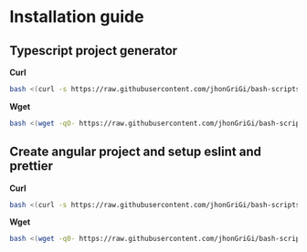 # Installation guide

## Typescript project generator

**Curl**

```bash
bash <(curl -s https://raw.githubusercontent.com/jhonGriGi/bash-scripts/refs/heads/main/typescript-project-generator.bash)
```

**Wget**

```bash
bash <(wget -qO- https://raw.githubusercontent.com/jhonGriGi/bash-scripts/refs/heads/main/typescript-project-generator.bash)
```

## Create angular project and setup eslint and prettier

**Curl**

```bash
bash <(curl -s https://raw.githubusercontent.com/jhonGriGi/bash-scripts/refs/heads/main/create-angular-project.bash) nombre-proyecto
```

**Wget**

```bash
bash <(wget -q0- https://raw.githubusercontent.com/jhonGriGi/bash-scripts/refs/heads/main/create-angular-project.bash) nombre-proyecto
```
